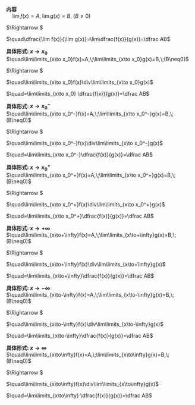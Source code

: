 **内容**  
$\quad\lim f(x)=A,\;\lim g(x)=B,\;(B\neq0)$  
  
$\Rightarrow $  
  
$\quad\dfrac{\lim f(x)}{\lim g(x)}=\lim\dfrac{f(x)}{g(x)}=\dfrac AB$  
  
**具体形式: $x\to x_0$**  
$\quad\lim\limits_{x\to x_0}f(x)=A,\;\lim\limits_{x\to x_0}g(x)=B,\;(B\neq0)$  
  
$\Rightarrow $  
  
$\quad\lim\limits_{x\to x_0}f(x)\div\lim\limits_{x\to x_0}g(x)$  
  
$\quad=\lim\limits_{x\to x_0} \dfrac{f(x)}{g(x)}=\dfrac AB$  
  
**具体形式: $x\to x_0^{-}$**  
$\quad\lim\limits_{x\to x_0^-}f(x)=A,\;\lim\limits_{x\to x_0^-}g(x)=B,\;(B\neq0)$  
  
$\Rightarrow $  
  
$\quad\lim\limits_{x\to x_0^-}f(x)\div\lim\limits_{x\to x_0^-}g(x)$  
  
$\quad=\lim\limits_{x\to x_0^-}\dfrac{f(x)}{g(x)}=\dfrac AB$  
  
**具体形式: $x\to x_0^{+}$**  
$\quad\lim\limits_{x\to x_0^+}f(x)=A,\;\lim\limits_{x\to x_0^+}g(x)=B,\;(B\neq0)$  
  
$\Rightarrow $  
  
$\quad\lim\limits_{x\to x_0^+}f(x)\div\lim\limits_{x\to x_0^+}g(x)$  
  
$\quad=\lim\limits_{x\to x_0^+}\dfrac{f(x)}{g(x)}=\dfrac AB$  
  
**具体形式: $x\to+\infty$**  
$\quad\lim\limits_{x\to+\infty}f(x)=A,\;\lim\limits_{x\to+\infty}g(x)=B,\;(B\neq0)$  
  
$\Rightarrow $  
  
$\quad\lim\limits_{x\to+\infty}f(x)\div\lim\limits_{x\to+\infty}g(x)$  
  
$\quad=\lim\limits_{x\to+\infty}\dfrac{f(x)}{g(x)}=\dfrac AB$  
  
**具体形式: $x\to-\infty$**  
$\quad\lim\limits_{x\to-\infty}f(x)=A,\;\lim\limits_{x\to-\infty}g(x)=B,\;(B\neq0)$  
  
$\Rightarrow $  
  
$\quad\lim\limits_{x\to-\infty}f(x)\div\lim\limits_{x\to-\infty}g(x)$  
  
$\quad=\lim\limits_{x\to-\infty}\dfrac{f(x)}{g(x)}=\dfrac AB$  
  
**具体形式: $x\to\infty$**  
$\quad\lim\limits_{x\to\infty}f(x)=A,\;\lim\limits_{x\to\infty}g(x)=B,\;(B\neq0)$  
  
$\Rightarrow $  
  
$\quad\lim\limits_{x\to\infty}f(x)\div\lim\limits_{x\to\infty}g(x)$  
  
$\quad=\lim\limits_{x\to\infty} \dfrac{f(x)}{g(x)}=\dfrac AB$  
